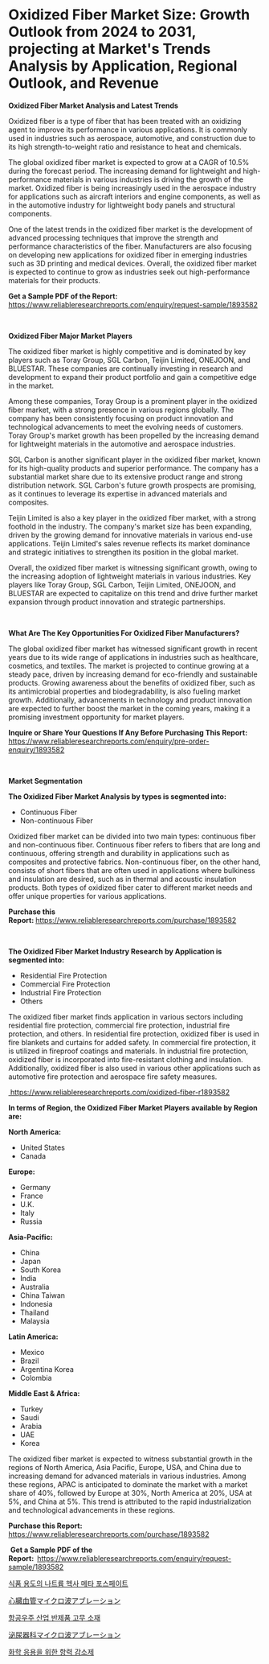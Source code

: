 <p><h1>Oxidized Fiber Market Size: Growth Outlook from 2024 to 2031, projecting at Market's Trends Analysis by Application, Regional Outlook, and Revenue</h1></p><p><strong>Oxidized Fiber Market Analysis and Latest Trends</strong></p>
<p><p>Oxidized fiber is a type of fiber that has been treated with an oxidizing agent to improve its performance in various applications. It is commonly used in industries such as aerospace, automotive, and construction due to its high strength-to-weight ratio and resistance to heat and chemicals.</p><p>The global oxidized fiber market is expected to grow at a CAGR of 10.5% during the forecast period. The increasing demand for lightweight and high-performance materials in various industries is driving the growth of the market. Oxidized fiber is being increasingly used in the aerospace industry for applications such as aircraft interiors and engine components, as well as in the automotive industry for lightweight body panels and structural components.</p><p>One of the latest trends in the oxidized fiber market is the development of advanced processing techniques that improve the strength and performance characteristics of the fiber. Manufacturers are also focusing on developing new applications for oxidized fiber in emerging industries such as 3D printing and medical devices. Overall, the oxidized fiber market is expected to continue to grow as industries seek out high-performance materials for their products.</p></p>
<p><strong>Get a Sample PDF of the Report:&nbsp;</strong> <a href="https://www.reliableresearchreports.com/enquiry/request-sample/1893582">https://www.reliableresearchreports.com/enquiry/request-sample/1893582</a></p>
<p>&nbsp;</p>
<p><strong>Oxidized Fiber Major Market Players</strong></p>
<p><p>The oxidized fiber market is highly competitive and is dominated by key players such as Toray Group, SGL Carbon, Teijin Limited, ONEJOON, and BLUESTAR. These companies are continually investing in research and development to expand their product portfolio and gain a competitive edge in the market.</p><p>Among these companies, Toray Group is a prominent player in the oxidized fiber market, with a strong presence in various regions globally. The company has been consistently focusing on product innovation and technological advancements to meet the evolving needs of customers. Toray Group's market growth has been propelled by the increasing demand for lightweight materials in the automotive and aerospace industries.</p><p>SGL Carbon is another significant player in the oxidized fiber market, known for its high-quality products and superior performance. The company has a substantial market share due to its extensive product range and strong distribution network. SGL Carbon's future growth prospects are promising, as it continues to leverage its expertise in advanced materials and composites.</p><p>Teijin Limited is also a key player in the oxidized fiber market, with a strong foothold in the industry. The company's market size has been expanding, driven by the growing demand for innovative materials in various end-use applications. Teijin Limited's sales revenue reflects its market dominance and strategic initiatives to strengthen its position in the global market.</p><p>Overall, the oxidized fiber market is witnessing significant growth, owing to the increasing adoption of lightweight materials in various industries. Key players like Toray Group, SGL Carbon, Teijin Limited, ONEJOON, and BLUESTAR are expected to capitalize on this trend and drive further market expansion through product innovation and strategic partnerships.</p></p>
<p>&nbsp;</p>
<p><strong>What Are The Key Opportunities For Oxidized Fiber Manufacturers?</strong></p>
<p><p>The global oxidized fiber market has witnessed significant growth in recent years due to its wide range of applications in industries such as healthcare, cosmetics, and textiles. The market is projected to continue growing at a steady pace, driven by increasing demand for eco-friendly and sustainable products. Growing awareness about the benefits of oxidized fiber, such as its antimicrobial properties and biodegradability, is also fueling market growth. Additionally, advancements in technology and product innovation are expected to further boost the market in the coming years, making it a promising investment opportunity for market players.</p></p>
<p><strong>Inquire or Share Your Questions If Any Before Purchasing This Report:</strong> <a href="https://www.reliableresearchreports.com/enquiry/pre-order-enquiry/1893582">https://www.reliableresearchreports.com/enquiry/pre-order-enquiry/1893582</a></p>
<p>&nbsp;</p>
<p><strong>Market Segmentation</strong></p>
<p><strong>The Oxidized Fiber Market Analysis by types is segmented into:</strong></p>
<p><ul><li>Continuous Fiber</li><li>Non-continuous Fiber</li></ul></p>
<p><p>Oxidized fiber market can be divided into two main types: continuous fiber and non-continuous fiber. Continuous fiber refers to fibers that are long and continuous, offering strength and durability in applications such as composites and protective fabrics. Non-continuous fiber, on the other hand, consists of short fibers that are often used in applications where bulkiness and insulation are desired, such as in thermal and acoustic insulation products. Both types of oxidized fiber cater to different market needs and offer unique properties for various applications.</p></p>
<p><strong>Purchase this Report:&nbsp;</strong><a href="https://www.reliableresearchreports.com/purchase/1893582">https://www.reliableresearchreports.com/purchase/1893582</a></p>
<p>&nbsp;</p>
<p><strong>The Oxidized Fiber Market Industry Research by Application is segmented into:</strong></p>
<p><ul><li>Residential Fire Protection</li><li>Commercial Fire Protection</li><li>Industrial Fire Protection</li><li>Others</li></ul></p>
<p><p>The oxidized fiber market finds application in various sectors including residential fire protection, commercial fire protection, industrial fire protection, and others. In residential fire protection, oxidized fiber is used in fire blankets and curtains for added safety. In commercial fire protection, it is utilized in fireproof coatings and materials. In industrial fire protection, oxidized fiber is incorporated into fire-resistant clothing and insulation. Additionally, oxidized fiber is also used in various other applications such as automotive fire protection and aerospace fire safety measures.</p></p>
<p><a href="https://www.reliableresearchreports.com/oxidized-fiber-r1893582">&nbsp;https://www.reliableresearchreports.com/oxidized-fiber-r1893582</a></p>
<p><strong>In terms of Region, the Oxidized Fiber Market Players available by Region are:</strong></p>
<p>
    <p> <strong> North America: </strong>
        <ul>
            <li>United States</li>
            <li>Canada</li>
        </ul>
        </p> 
    <p> <strong> Europe: </strong>
        <ul>
            <li>Germany</li>
            <li>France</li>
            <li>U.K.</li>
            <li>Italy</li>
            <li>Russia</li>
        </ul>
        </p> 
    <p> <strong> Asia-Pacific: </strong>
        <ul>
            <li>China</li>
            <li>Japan</li>
            <li>South Korea</li>
            <li>India</li>
            <li>Australia</li>
            <li>China Taiwan</li>
            <li>Indonesia</li>
            <li>Thailand</li>
            <li>Malaysia</li>
        </ul>
        </p> 
    <p> <strong> Latin America: </strong>
        <ul>
            <li>Mexico</li>
            <li>Brazil</li>
            <li>Argentina Korea</li>
            <li>Colombia</li>
        </ul>
        </p> 
    <p> <strong> Middle East & Africa: </strong>
        <ul>
            <li>Turkey</li>
            <li>Saudi</li>
            <li>Arabia</li>
            <li>UAE</li>
            <li>Korea</li>
        </ul>
    </p>
    </p>
<p><p>The oxidized fiber market is expected to witness substantial growth in the regions of North America, Asia Pacific, Europe, USA, and China due to increasing demand for advanced materials in various industries. Among these regions, APAC is anticipated to dominate the market with a market share of 40%, followed by Europe at 30%, North America at 20%, USA at 5%, and China at 5%. This trend is attributed to the rapid industrialization and technological advancements in these regions.</p></p>
<p><strong>Purchase this Report: </strong><a href="https://www.reliableresearchreports.com/purchase/1893582">https://www.reliableresearchreports.com/purchase/1893582</a></p>
<p>&nbsp;<strong>Get a Sample PDF of the Report:&nbsp;&nbsp;</strong><a href="https://www.reliableresearchreports.com/enquiry/request-sample/1893582">https://www.reliableresearchreports.com/enquiry/request-sample/1893582</a></p>
<p><strong></strong></p>
<p><p><a href="https://medium.com/@dannellburge39/%EC%8B%9D%ED%92%88-%EC%A0%81%EC%9A%A9%EC%9D%84-%EC%9C%84%ED%95%9C-%ED%97%A5%EC%82%AC%EB%A9%94%ED%83%80%EC%9D%B8%EC%82%B0%EB%82%98%ED%8A%B8%EB%A5%A8-%EC%8B%9C%EC%9E%A5-%EC%A0%90%EC%9C%A0%EC%9C%A8-%EB%B0%8F-%EC%8B%9C%EC%9E%A5-%EB%B6%84%EC%84%9D-%EC%84%B1%EC%9E%A5-%EB%8F%99%ED%96%A5-%EB%B0%8F-2024%EB%85%84%EB%B6%80%ED%84%B0-2031%EB%85%84%EA%B9%8C%EC%A7%80%EC%9D%98-%EC%98%88%EC%B8%A1-4e830fe94a15">식품 용도의 나트륨 헥사 메타 포스페이트</a></p><p><a href="https://medium.com/@jasohung45456/%E5%BF%83%E8%87%93%E8%A1%80%E7%AE%A1%E7%94%A8%E3%83%9E%E3%82%A4%E3%82%AF%E3%83%AD%E6%B3%A2%E3%82%A2%E3%83%96%E3%83%AC%E3%83%BC%E3%82%B7%E3%83%A7%E3%83%B3%E5%B8%82%E5%A0%B4%E8%AA%BF%E6%9F%BB-%E6%A5%AD%E7%95%8C%E3%81%AE%E9%80%B2%E5%8C%96%E3%81%8A%E3%82%88%E3%81%B32031%E5%B9%B4%E3%81%BE%E3%81%A7%E3%81%AE%E4%BA%88%E6%B8%AC-d4f8a64ace32">心臓血管マイクロ波アブレーション</a></p><p><a href="https://github.com/idcefvhkdut6/Market-Research-Report-List-2/blob/main/7463851140651.md">항공우주 산업 반제품 고무 소재</a></p><p><a href="https://medium.com/@jasohung45456/%E6%AC%A1%E3%81%AE%E6%96%87%E3%82%92%E6%97%A5%E6%9C%AC%E8%AA%9E%E3%81%AB%E7%BF%BB%E8%A8%B3%E3%81%97%E3%81%A6%E3%81%8F%E3%81%A0%E3%81%95%E3%81%84-%E5%9C%B0%E5%9F%9F-%E8%A3%BD%E5%93%81-%E3%82%A8%E3%83%B3%E3%83%89%E3%83%A6%E3%83%BC%E3%82%B9%E3%81%AB%E3%82%88%E3%82%8B%E3%82%B0%E3%83%AD%E3%83%BC%E3%83%90%E3%83%AB%E6%B3%8C%E5%B0%BF%E5%99%A8%E7%A7%91%E3%83%9E%E3%82%A4%E3%82%AF%E3%83%AD%E6%B3%A2%E3%82%A2%E3%83%96%E3%83%AC%E3%83%BC%E3%82%B7%E3%83%A7%E3%83%B3%E5%B8%82%E5%A0%B4%E3%81%AE%E7%8A%B6%E6%B3%81-2024%E5%B9%B4-2031%E5%B9%B4-%E3%81%A8%E4%BA%88%E6%B8%AC-fdc8194b7c1a">泌尿器科マイクロ波アブレーション</a></p><p><a href="https://medium.com/@dannellburge39/%ED%99%94%ED%95%99-%EC%9D%91%EC%9A%A9-%ED%94%84%EB%A1%9C%EA%B7%B8%EB%9E%A8%EC%9A%A9-%EB%93%9C%EB%9E%98%EA%B7%B8-%EA%B0%90%EC%86%8C%EC%A0%9C-%EC%8B%9C%EC%9E%A5-2024%EB%85%84%EB%B6%80%ED%84%B0-2031%EB%85%84%EA%B9%8C%EC%A7%80%EC%9D%98-%EA%B8%80%EB%A1%9C%EB%B2%8C-%EC%8B%9C%EC%9E%A5-%EC%9D%B8%EC%82%AC%EC%9D%B4%ED%8A%B8-%EB%B0%8F-%ED%8C%90%EB%A7%A4-%ED%8A%B8%EB%A0%8C%EB%93%9C-4fb3c3e14815">화학 응용을 위한 항력 감소제</a></p></p>